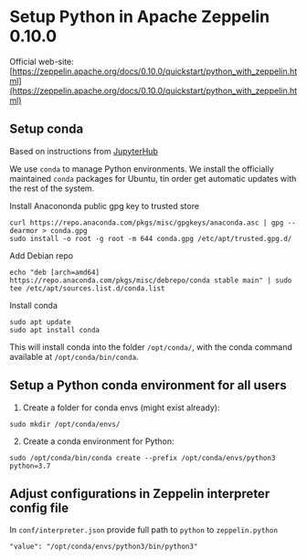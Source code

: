 # Setup Python in Apache Zeppelin 0.10.0

Official web-site: [https://zeppelin.apache.org/docs/0.10.0/quickstart/python_with_zeppelin.html](https://zeppelin.apache.org/docs/0.10.0/quickstart/python_with_zeppelin.html)

## Setup conda

Based on instructions from [JupyterHub](https://github.com/jupyterhub/jupyterhub-the-hard-way/blob/HEAD/docs/installation-guide-hard.md)

We use `conda` to manage Python environments. We install the officially maintained `conda` packages for Ubuntu,
tin order get automatic updates with the rest of the system.

Install Anacononda public gpg key to trusted store

```
curl https://repo.anaconda.com/pkgs/misc/gpgkeys/anaconda.asc | gpg --dearmor > conda.gpg
sudo install -o root -g root -m 644 conda.gpg /etc/apt/trusted.gpg.d/
```

Add Debian repo

```
echo "deb [arch=amd64] https://repo.anaconda.com/pkgs/misc/debrepo/conda stable main" | sudo tee /etc/apt/sources.list.d/conda.list
```

Install conda

```
sudo apt update
sudo apt install conda
```

This will install conda into the folder `/opt/conda/`, with the conda command available at `/opt/conda/bin/conda`.

## Setup a Python conda environment for all users

1) Create a folder for conda envs (might exist already):
```
sudo mkdir /opt/conda/envs/
```

2) Create a conda environment for Python:
```
sudo /opt/conda/bin/conda create --prefix /opt/conda/envs/python3 python=3.7
```

## Adjust configurations in Zeppelin interpreter config file

In ```conf/interpreter.json``` provide full path to ```python``` to ```zeppelin.python```
```
"value": "/opt/conda/envs/python3/bin/python3"
```
